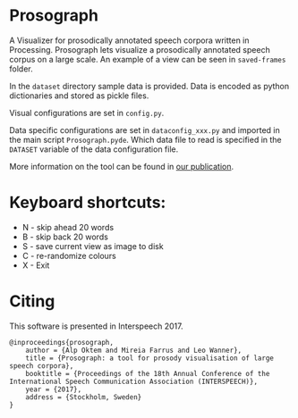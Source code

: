 # Prosograph
A Visualizer for prosodically annotated speech corpora written in Processing. Prosograph lets visualize a prosodically annotated speech corpus on a large scale. An example of a view can be seen in `saved-frames` folder. 

In the `dataset` directory sample data is provided. Data is encoded as python dictionaries and stored as pickle files.  

Visual configurations are set in `config.py`.

Data specific configurations are set in  `dataconfig_xxx.py` and imported in the main script `Prosograph.pyde`. Which data file to read is specified in the `DATASET` variable of the data configuration file. 

More information on the tool can be found in [our publication](http://hdl.handle.net/10230/32719).

# Keyboard shortcuts:
* N - skip ahead 20 words 
* B - skip back 20 words
* S - save current view as image to disk
* C - re-randomize colours
* X - Exit

# Citing
This software is presented in Interspeech 2017.

	@inproceedings{prosograph,
		author = {Alp Oktem and Mireia Farrus and Leo Wanner},
		title = {Prosograph: a tool for prosody visualisation of large speech corpora},
		booktitle = {Proceedings of the 18th Annual Conference of the International Speech Communication Association (INTERSPEECH)},
		year = {2017},
		address = {Stockholm, Sweden}
	}